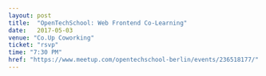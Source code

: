 ```yaml
---
layout: post
title:  "OpenTechSchool: Web Frontend Co-Learning"
date:   2017-05-03
venue: "Co.Up Coworking"
ticket: "rsvp"
time: "7:30 PM"
href: "https://www.meetup.com/opentechschool-berlin/events/236518177/"
---
```

<!-- fill in the URL of your event host page if you haven't enough information for a detail page, so the event link won't point on the detail page at all -->

